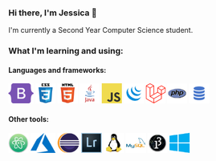 ### Hi there, I'm Jessica 👋
I'm currently a Second Year Computer Science student.

### What I'm learning and using:

#### Languages and frameworks:
<a href="https://getbootstrap.com/" target="_blank"><img src="images/icons/bootstrap.svg" alt="Bootstrap" height="40"/></a>
<a href="https://www.w3schools.com/css/" target="_blank"><img src="images/icons/css3.svg" alt="CSS3" height="40"/></a>
<a href="https://www.w3schools.com/html/" target="_blank"><img src="images/icons/html5.svg" alt="HTML5" height="40"/></a>
<a href="https://www.java.com/en/" target="_blank"><img src="images/icons/java.svg" alt="Java" height="40"/></a>
<a href="https://www.javascript.com/" target="_blank"><img src="images/icons/javascript.svg" alt="JavaScript" height="40"/></a>
<a href="https://jquery.com/" target="_blank"><img src="images/icons/jquery.svg" alt="JQuery" height="40"/></a>
<a href="https://laravel.com/" target="_blank"><img src="images/icons/laravel.svg" alt="Laravel" height="40"/></a>
<a href="https://www.php.net/" target="_blank"><img src="images/icons/php.svg" alt="PHP" height="40"/></a>
<a href="https://www.w3schools.com/sql/" target="_blank"><img src="images/icons/sql.png" alt="SQL" height="40"/></a>

#### Other tools:
<a href="https://atom.io/" target="_blank"><img src="images/icons/atom.svg" alt="Atom" height="40"/></a>
<a href="https://azure.microsoft.com/en-au/" target="_blank"><img src="images/icons/azure.svg" alt="Microsoft Azure" height="40"/></a>
<a href="https://www.eclipse.org/" target="_blank"><img src="images/icons/eclipse.svg" alt="Eclipse" height="40"/></a>
<a href="https://www.adobe.com/uk/products/photoshop-lightroom.html" target="_blank"><img src="images/icons/lightroom.svg" alt="Adobe Lightroom" height="40"/></a> 
<a href="https://www.linux.org/" target="_blank"><img src="images/icons/linux.svg" alt="Linux" height="40"/></a>
<a href="https://www.mysql.com/" target="_blank"><img src="images/icons/mysql.svg" alt="MySQL" height="40"/></a>
<a href="https://processing.org/" target="_blank"><img src="images/icons/processing.png" alt="Processing" height="40"/></a>
<a href="https://www.microsoft.com/en-gb/windows" target="_blank"><img src="images/icons/windows.svg" alt="Windows" height="40"/></a> 
